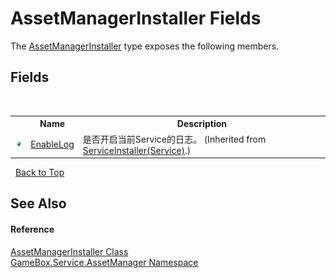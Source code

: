 # AssetManagerInstaller Fields
 

The <a href="3b0dc182-8e01-01d2-0b32-ecdf2f8829a2">AssetManagerInstaller</a> type exposes the following members.


## Fields
&nbsp;<table><tr><th></th><th>Name</th><th>Description</th></tr><tr><td>![Public field](media/pubfield.gif "Public field")</td><td><a href="9b019c9b-e3ab-639c-6aa4-31d2ec102c25">EnableLog</a></td><td>
是否开启当前Service的日志。
 (Inherited from <a href="94bba800-fb2b-c640-1eb8-331777976773">ServiceInstaller(Service)</a>.)</td></tr></table>&nbsp;
<a href="#assetmanagerinstaller-fields">Back to Top</a>

## See Also


#### Reference
<a href="3b0dc182-8e01-01d2-0b32-ecdf2f8829a2">AssetManagerInstaller Class</a><br /><a href="cc6873e1-22bd-dc21-74c4-6be6dc11bacf">GameBox.Service.AssetManager Namespace</a><br />